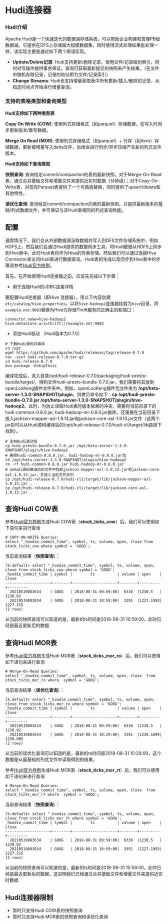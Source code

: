 # Hudi连接器

### Hudi介绍

Apache Hudi是一个快速迭代的数据湖存储系统，可以帮助企业构建和管理PB级数据湖。它提供在DFS上存储超大规模数据集，同时使得流式处理如果批处理一样，该实现主要是通过如下两个原语实现。

- **Update/Delete记录**: Hudi支持更新/删除记录，使用文件/记录级别索引，同时对写操作提供事务保证。查询可获取最新提交的快照来产生结果。（在文件中随机存取记录，记录的地址即为文件/记录索引）
- **Change Streams**: Hudi也支持增量获取表中所有更新/插入/删除的记录，从指定时间点开始进行增量查询。

### 支持的表格类型和查询类型

**Hudi支持如下两种类型表**

**Copy On Write (COW)**: 使用列式存储格式（如parquet）存储数据，在写入时同步更新版本/重写数据。

**Merge On Read (MOR)**: 使用列式存储格式（如parquet）+ 行存（如Avro）存储数据。更新被增量写入delta文件，后续会进行同步/异步压缩产生新的列式文件版本。

**Hudi支持如下查询类型**

**快照查询**: 查询给定commit/compaction的表的最新快照。对于Merge-On-Read表，通过合并基础文件和增量文件来提供近实时数据（分钟级）；对于Copy-On-Write表，对现有Parquet表提供了一个可插拔替换，同时提供了upsert/delete和其他特性。

**读优化查询**: 查询给定commit/compaction的表的最新快照。只提供最新版本的基础/列式数据文件，并可保证与非Hudi表相同的列式查询性能。

## 配置

通常情况下，我们会从外部数据源汲取数据并写入到DFS文件存储系统中，例如HDFS上，然后我们会通过Hudi提供的数据同步工具，将Hudi数据从HDFS上同步到Hive表中，此时Hudi表将作为Hive的外表存储，然后我们可以通过连接Hive Connector来访问Hudi表进行数据查询。Hudi表的生成以及同步到Hive表中的步骤请参考[Hudi官方样例](https://hudi.apache.org/docs/docker_demo.html)。

首先，在开始使用Hudi连接器之前，应该先完成以下步骤：

- 用于连接Hudi的JDBC连接详情

要配置Hudi连接器（即Hive 连接器），用以下内容创建`etc/catalog/hive.properties`，以将`hive-hadoop2`连接器挂载为`hive`目录，将`example.net:9083`替换为Hive元存储Thrift服务的正确主机和端口：

``` properties
connector.name=hive-hadoop2
hive.metastore.uri=thrift://example.net:9083
```

- 添加Hudi驱动 （Hudi版本为0.7.0）

```properties
# 下载Hudi源码并编译
cd /opt
wget https://github.com/apache/hudi/releases/tag/release-0.7.0
tar -zxvf hudi-release-0.7.0.tar.gz
cd hudi-release-0.7.0
mvn package -DskipTests
```

编译完成后，进入目录/opt/hudi-release-0.7.0/packaging/hudi-presto-bundle/target/，得到文件hudi-presto-bundle-0.7.0.jar，我们需要将其放到openLooKeng插件文件夹中。例如，openLooKeng插件包文件夹为 **/opt/hetu-server-1.3.0-SNAPSHOT/plugin**，则拷贝命令如下：**cp /opt/hudi-presto-bundle-0.7.0.jar /opt/hetu-server-1.3.0-SNAPSHOT/plugin/hive-hadoop2**。此时，为防止读取Hudi表时版本依赖的冲突，需要将当前目录下的hudi-common-0.8.0.jar, hudi-hadoop-mr-0.8.0.jar删除，还需要在当前目录下放入jackson-mapper-asl-1.9.13.jar和jackson-core-asl-1.9.13.jar文件（这两个jar包可以从Hudi源码编译后的/opt/hudi-release-0.7.0/hudi-cli/target/lib路径下找到）。

```properties
# 复制Hudi驱动包
cp hudi-presto-bundle-0.7.0.jar /opt/hetu-server-1.3.0-SNAPSHOT/plugin/hive-hadoop2
# 删除hudi-common-0.8.0.jar, hudi-hadoop-mr-0.8.0.jar包
cd /opt/hetu-server-1.3.0-SNAPSHOT/plugin/hive-hadoop2
rm -rf hudi-common-0.8.0.jar hudi-hadoop-mr-0.8.0.jar
# 从Hudi源码编译后的文件中找到jackson-mapper-asl-1.9.13.jar和jackson-core-asl-1.9.13.jar，并放入当前文件夹中
cp /opt/hudi-release-0.7.0/hudi-cli/target/lib/jackson-mapper-asl-1.9.13.jar .
cp /opt/hudi-release-0.7.0/hudi-cli/target/lib/jackson-core-asl-1.9.13.jar .
```

## 查询Hudi COW表

参考[Hudi官方样例](https://hudi.apache.org/docs/docker_demo.html)生成Hudi COW表（**stock_ticks_cow**）后，我们可以使用如下语句来进行查询

    # COPY-ON-WRITE Queries: 
    select "_hoodie_commit_time", symbol, ts, volume, open, close from stock_ticks_cow where symbol = 'GOOG';

当前查询结果（**快照查询**）：

    lk:default> select "_hoodie_commit_time", symbol, ts, volume, open, close from stock_ticks_cow where symbol = 'GOOG';
    _hoodie_commit_time | symbol |        ts          | volume | open    | close
    --------------------+--------+--------------------+--------+---------+---------
      20210519083634    | GOOG   | 2018-08-31 09:59:00|  6330  |1230.5   | 1230.02
      20210519083834    | GOOG   | 2018-08-31 10:59:00|  3391  |1227.1993| 1227.215
    (2 rows)

从当前的快照查询可以知道的是，最新的ts时间是2018-08-31 10:59:00，此时已经是最近更新后的数据

## 查询Hudi MOR表

参考[Hudi官方样例](https://hudi.apache.org/docs/docker_demo.html)生成Hudi MOR表（**stock_ticks_mor_ro**）后，我们可以使用如下语句来进行查询

    # Merge-On-Read Queries:
    select "_hoodie_commit_time", symbol, ts, volume, open, close  from stock_ticks_mor_ro where  symbol = 'GOOG';
    

当前查询结果（**读优化查询**）：

    lk:default> select "_hoodie_commit_time", symbol, ts, volume, open, close from stock_ticks_mor_ro where symbol = 'GOOG';
    _hoodie_commit_time | symbol |        ts          | volume | open    | close
    --------------------+--------+--------------------+--------+---------+---------
      20210519083634    | GOOG   | 2018-08-31 09:59:00|  6330  |1230.5   | 1230.02
      20210519083634    | GOOG   | 2018-08-31 10:29:00|  3391  |1230.1899| 1230.085
    (2 rows)

从当前的读优化查询可以知道的是，最新的ts时间是2018-08-31 10:29:00，这个数据是从最基础的列式文件中读取得到的结果。

参考[Hudi官方样例](https://hudi.apache.org/docs/docker_demo.html)生成Hudi MOR表（**stock_ticks_mor_rt**）后，我们可以使用如下语句来进行查询

    # Merge-On-Read Queries:
    select "_hoodie_commit_time", symbol, ts, volume, open, close  from stock_ticks_mor_rt where  symbol = 'GOOG';

当前查询结果（**快照查询**）：

    lk:default> select "_hoodie_commit_time", symbol, ts, volume, open, close from stock_ticks_mor_rt where symbol = 'GOOG';
    _hoodie_commit_time | symbol |        ts          | volume | open    | close
    --------------------+--------+--------------------+--------+---------+---------
      20210519083634    | GOOG   | 2018-08-31 09:59:00|  6330  |1230.5   | 1230.02
      20210519083834    | GOOG   | 2018-08-31 10:59:00|  3391  |1227.1993| 1227.215
    (2 rows)

从当前的快照查询可以知道的是，最新的ts时间是2018-08-31 10:59:00，此时已经是最近更新后的数据，这说明我们已经通过合并基础文件和增量文件来提供近实时数据

## Hudi连接器限制

- 暂时只支持Hudi COW表的快照查询
- 暂时只支持Hudi MOR表的快照查询和读优化查询